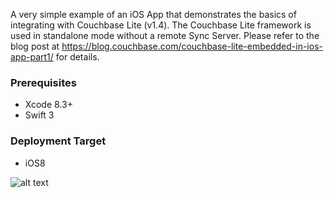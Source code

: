 A very simple example of an iOS App that demonstrates the basics of integrating with Couchbase Lite (v1.4). The Couchbase Lite framework is used in standalone mode without a remote Sync Server.
Please refer to the blog post at https://blog.couchbase.com/couchbase-lite-embedded-in-ios-app-part1/  for details.

### Prerequisites
- Xcode 8.3+
- Swift 3

### Deployment Target
- iOS8



![alt text](https://blog.couchbase.com/wp-content/uploads/2017/04/cblitedemo.gif)
